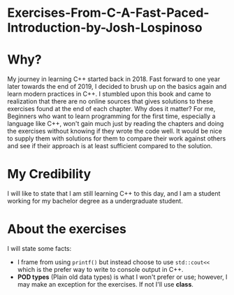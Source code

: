 # Exercises-From-C-A-Fast-Paced-Introduction-by-Josh-Lospinoso
# Why?
My journey in learning C++ started back in 2018. Fast forward to one year later towards the end of 2019, I decided to brush up on the basics again and learn modern practices in C++. I stumbled upon this book and came to realization that there are no online sources that gives solutions to these exercises found at the end of each chapter. Why does it matter? For me, Beginners who want to learn programming for the first time, especially a language like C++, won't gain much just by reading the chapters and doing the exercises without knowing if they wrote the code well. It would be nice to supply them with solutions for them to compare their work against others and see if their approach is at least sufficient compared to the solution. 
# My Credibility
I will like to state that I am still learning C++ to this day, and I am a student working for my bachelor degree as a undergraduate student. 
# About the exercises 
I will state some facts: 

- I frame from using ```printf()``` but instead choose to use ```std::cout<<``` which is the prefer way to write to console output in C++.
- **POD types** (Plain old data types) is what I won't prefer or use; however, I may make an exception for the exercises. If not I'll use **class**.
